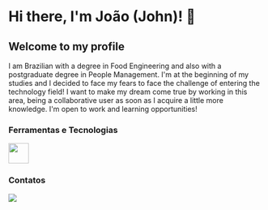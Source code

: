 # Hi there, I'm João (John)! 👋
## Welcome to my profile

I am Brazilian with a degree in Food Engineering and also with a postgraduate degree in People Management. I'm at the beginning of my studies and I decided to face my fears to face the challenge of entering the technology field! I want to make my dream come true by working in this area, being a collaborative user as soon as I acquire a little more knowledge. I'm open to work and learning opportunities!


### Ferramentas e Tecnologias 
<img src="https://cdn.jsdelivr.net/gh/devicons/devicon/icons/javascript/javascript-original.svg" width="40" height="40"/>


### Contatos
<a href="https://www.linkedin.com/in/joaozanette" target="_blank"><img loading="lazy" src="https://img.shields.io/badge/-LinkedIn-%230077B5?style=for-the-badge&logo=linkedin&logoColor=white" target="_blank"></a>
          
